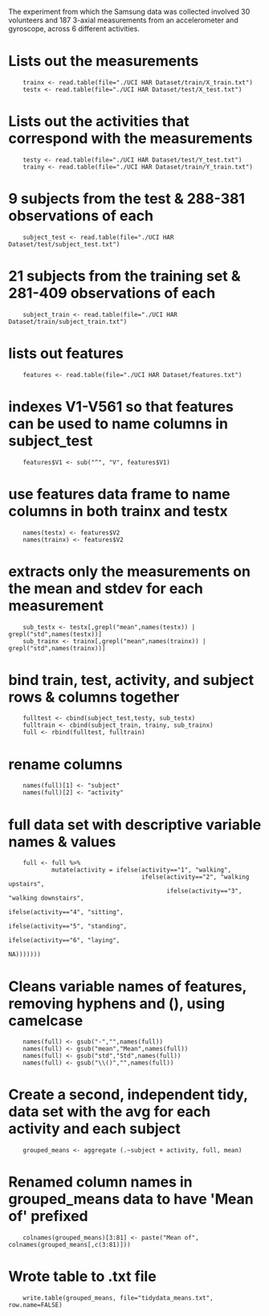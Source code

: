 The experiment from which the Samsung data was collected involved 30 volunteers and 187 3-axial measurements from an accelerometer and gyroscope, across 6 different activities.

# Lists out the measurements 
        trainx <- read.table(file="./UCI HAR Dataset/train/X_train.txt")
        testx <- read.table(file="./UCI HAR Dataset/test/X_test.txt")

# Lists out the activities that correspond with the measurements
        testy <- read.table(file="./UCI HAR Dataset/test/Y_test.txt")
        trainy <- read.table(file="./UCI HAR Dataset/train/Y_train.txt")

# 9 subjects from the test & 288-381 observations of each
        subject_test <- read.table(file="./UCI HAR Dataset/test/subject_test.txt")
# 21 subjects from the training set & 281-409 observations of each
        subject_train <- read.table(file="./UCI HAR Dataset/train/subject_train.txt")

# lists out features
        features <- read.table(file="./UCI HAR Dataset/features.txt")
# indexes V1-V561 so that features can be used to name columns in subject_test
        features$V1 <- sub("^", "V", features$V1)

# use features data frame to name columns in both trainx and testx
        names(testx) <- features$V2
        names(trainx) <- features$V2

# extracts only the measurements on the mean and stdev for each measurement
        sub_testx <- testx[,grepl("mean",names(testx)) | grepl("std",names(testx))]
        sub_trainx <- trainx[,grepl("mean",names(trainx)) | grepl("std",names(trainx))]

# bind train, test, activity, and subject rows & columns together
        fulltest <- cbind(subject_test,testy, sub_testx)
        fulltrain <- cbind(subject_train, trainy, sub_trainx)
        full <- rbind(fulltest, fulltrain)

# rename columns
        names(full)[1] <- "subject"
        names(full)[2] <- "activity"

# full data set with descriptive variable names & values
        full <- full %>%
                mutate(activity = ifelse(activity=="1", "walking",
                                         ifelse(activity=="2", "walking upstairs",
                                                ifelse(activity=="3", "walking downstairs",
                                                       ifelse(activity=="4", "sitting",
                                                              ifelse(activity=="5", "standing",
                                                                     ifelse(activity=="6", "laying",
                                                                            NA)))))))

# Cleans variable names of features, removing hyphens and (), using camelcase
        names(full) <- gsub("-","",names(full))
        names(full) <- gsub("mean","Mean",names(full))
        names(full) <- gsub("std","Std",names(full))
        names(full) <- gsub("\\()","",names(full))

# Create a second, independent tidy, data set with the avg for each activity and each subject
        grouped_means <- aggregate (.~subject + activity, full, mean)
# Renamed column names in grouped_means data to have 'Mean of' prefixed
        colnames(grouped_means)[3:81] <- paste("Mean of", colnames(grouped_means[,c(3:81)]))

# Wrote table to .txt file
        write.table(grouped_means, file="tidydata_means.txt", row.name=FALSE)
